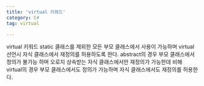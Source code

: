 ```yaml
---
title: 'virtual 키워드'
category: C#
tag: virtual

---
```

virtual 키워드
static 클래스를 제외한 모든 부모 클래스에서 사용이 가능하며 virtual 선언시 자식 클래스에서 재정의를 허용하도록 한다.
abstract의 경우 부모 클래스에서 정의가 불가능 하며 오로지 상속받는 자식 클래스에서만 재정의가 가능한데 비해
virtual의 경우 부모 클래스에서도 정의가 가능하며 자식 클래스에서도 재정의를 허용한다.
